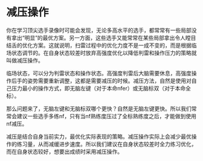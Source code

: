 # 减压操作
你在学习顶尖选手录像时可能会发现，无论多高水平的选手，都常常有一些局部没有拿出“明显”的最优方案。另一方面，这些选手又能常常在某些局部拿出令人瞠目结舌的优化方案。这就说明，扫雷过程中的优化力度不是一成不变的，而是根据临场状态调节的。在自身状态较差时放弃高强度优化以降低判雷和操作压力的策略就叫做减压操作。

临场状态，可以分为判雷状态和操作状态。高强度判雷后大脑需要休息，高强度操作后手的姿势需要重新调整，这都是需要减压的时候。减压方法，自然是使用对自己压力最小的操作方式，即无脑左键（对于本命nfer）或无脑标双（对于本命全标）。

那么问题来了，无脑左键和无脑标双哪个更快？自然是无脑左键更快。所以我们常常会建议一些选手多练nf，只有当nf熟练度压过了全标熟练度之后，才能做到使用nf减压。

减压是结合自身当前实力，最优化实际表现的策略。减压操作实际上会减少最优操作的练习量，从而减缓进步速度。所以我们建议在自身状态较差时全力练习优化，而在自身状态较好，想要出成绩时采用减压操作。
